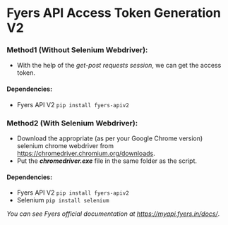 # Fyers API Access Token Generation V2

### Method1 (Without Selenium Webdriver): 
- With the help of the *get-post requests session*, we can get the access token.

#### Dependencies: 
- Fyers API V2 ```pip install fyers-apiv2```


### Method2 (With Selenium Webdriver):
- Download the appropriate (as per your Google Chrome version) selenium chrome webdriver from https://chromedriver.chromium.org/downloads. 
- Put the ***chromedriver.exe*** file in the same folder as the script.

#### Dependencies:
- Fyers API V2 ```pip install fyers-apiv2```
- Selenium ```pip install selenium```

*You can see Fyers official documentation at https://myapi.fyers.in/docs/*.
